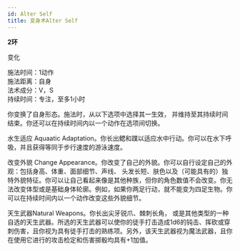```yaml
---
id: Alter Self
title: 变身术Alter Self
---
```


**2环**

变化

施法时间：1动作  
施法距离：自身  
法术成分：V，S  
持续时间：专注，至多1小时  






你变换了自身形态。施法时，从以下选项中选择其一生效，
并维持至其持续时间结束。你还可以在持续时间内以一个动作在选项间切换。

水生适应
Aquaatic Adaptation。你长出鳃和蹼以适应水中行动。你可以在水下呼吸，并且获得等同于步行速度的游泳速度。

改变外貌
Change Appearance。你改变了自己的外貌。你可以自行设定自己的外观：包括身高、体重、面部细节、声线、
头发长短、肤色以及（可能具有的）独特外貌特征。你可以让自己看起来像是其他种族，但你的角色数值不会改变。你无法改变体型或是基础身体轮廓。例如，如果你两足行动，就不能变为四足生物。你可以在持续时间内以一个动作改变这些外貌细节。


天生武器Natural Weapons。你长出尖牙锐爪、棘刺长角，
或是其他类型的一种自选的天生武器。所选的天生武器可以使你的徒手打击造成1d6的钝击、挥砍或穿刺伤害，且你视为具有徒手打击的熟练项。另外，该天生武器视为魔法武器，且你在使用它进行的攻击检定和伤害掷骰均具有+1加值。
